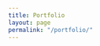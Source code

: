 ```yaml
---
title: Portfolio
layout: page
permalink: "/portfolio/"
---
```


<div id="art">
    <div class="ui images">
        <a href="/2020/03/27/alonzo-and-lambda.html">
            <div class="ui image sprite-thumbs-thumb-alonzo_and_lambda_by_kinow-d5tqvau"></div>
        </a>
        <a href="/2020/03/29/jean-luc-picard.html">
            <div class="ui image sprite-thumbs-thumb-jean-luc-picard-original-size"></div>
        </a>
        <a href="/2020/04/03/stink-bug.html">
            <div class="ui image sprite-thumbs-thumb-stink-bug-smaller"></div>
        </a>
        <a href="/2020/03/30/dog.html">
            <div class="ui image sprite-thumbs-thumb-dog"></div>
        </a>
        <a href="/2020/04/01/o-corvo.html">
            <div class="ui image sprite-thumbs-thumb-o-corvo"></div>
        </a>
        <a href="/2020/03/31/terra-celta-elcio.html">
            <div class="ui image sprite-thumbs-thumb-terra_celta_s_vocal_elcio_by_kinow-dau42sh"></div>
        </a>
        <a href="/2020/03/27/southern-royal-albatross.html">
            <div class="ui image sprite-thumbs-thumb-southern-royal-albatross"></div>
        </a>
        <a href="/2020/03/29/daienny-lima.html">
            <div class="ui image sprite-thumbs-thumb-daienny-lima-compare"></div>
        </a>
        <a href="/2020/04/03/green-skull.html">
            <div class="ui image sprite-thumbs-thumb-green-skull-full"></div>
        </a>
        <a href="/2020/03/31/domestic-violence.html">
            <div class="ui image sprite-thumbs-thumb-domestic-violence"></div>
        </a>
        <a href="/2020/04/01/royal-spoonbill.html">
            <div class="ui image sprite-thumbs-thumb-royal-spoonbill"></div>
        </a>
        <a href="/2020/04/03/old-hands.html">
            <div class="ui image sprite-thumbs-thumb-old-hands"></div>
        </a>
        <a href="/2020/04/01/cave.html">
            <div class="ui image sprite-thumbs-thumb-cave"></div>
        </a>
        <a href="/2020/03/30/doggo-white.html">
            <div class="ui image sprite-thumbs-thumb-doggo-white"></div>
        </a>
        <a href="/2020/03/28/galpao-bras.html">
            <div class="ui image sprite-thumbs-thumb-galpao-bras"></div>
        </a>
        <a href="/2020/03/29/kelvin-diesel-engine.html">
            <div class="ui image sprite-thumbs-thumb-kelvin-diesel-engine"></div>
        </a>
        <a href="/2020/03/30/woman-looking-01.html">
            <div class="ui image sprite-thumbs-thumb-woman-looking-01"></div>
        </a>
        <a href="/2020/03/28/zatoichi-crying-1.html">
            <div class="ui image sprite-thumbs-thumb-zatoichi-crying-1"></div>
        </a>
        <a href="/2020/03/28/plane1.html">
            <div class="ui image sprite-thumbs-thumb-plane1"></div>
        </a>
        <a href="/2020/04/01/simone.html">
            <div class="ui image sprite-thumbs-thumb-simone"></div>
        </a>
        <a href="/2020/03/31/obachan.html">
            <div class="ui image sprite-thumbs-thumb-obachan"></div>
        </a>
        <a href="/2020/09/23/rocky.html">
            <div class="ui image sprite-thumbs-thumb-rocky"></div>
        </a>
    </div>
</div>
